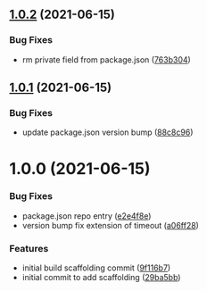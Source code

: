 ## [1.0.2](https://github.com/shipsgold/ships-contracts/compare/1.0.1...1.0.2) (2021-06-15)


### Bug Fixes

* rm private field from package.json ([763b304](https://github.com/shipsgold/ships-contracts/commit/763b30464c14c8ff3c22c173c4e410fa07ef85cf))

## [1.0.1](https://github.com/shipsgold/ships-contracts/compare/1.0.0...1.0.1) (2021-06-15)


### Bug Fixes

* update package.json version bump ([88c8c96](https://github.com/shipsgold/ships-contracts/commit/88c8c9629c35558d8c07a325f5048e631d0ca8c9))

# 1.0.0 (2021-06-15)


### Bug Fixes

* package.json repo entry ([e2e4f8e](https://github.com/shipsgold/ships-contracts/commit/e2e4f8e826ffbd876a05f75a21dec2f1b39136ff))
* version bump fix extension of timeout ([a06ff28](https://github.com/shipsgold/ships-contracts/commit/a06ff28bb67d122afd089504e1db278360bdcf01))


### Features

* initial build scaffolding commit ([9f116b7](https://github.com/shipsgold/ships-contracts/commit/9f116b704a06adf3c65721d44a1eb9d8e75e41b5))
* initial commit to add scaffolding ([29ba5bb](https://github.com/shipsgold/ships-contracts/commit/29ba5bb08e352a8210f278077b64623f420aae40))

